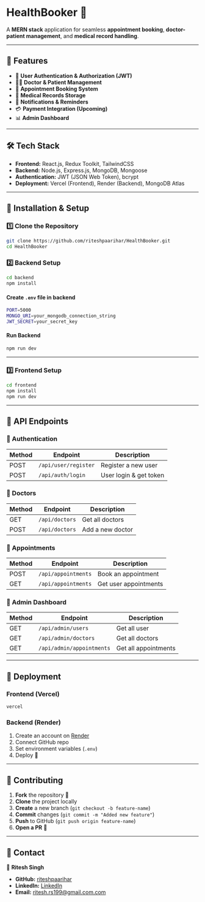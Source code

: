 ﻿# HealthBooker 🏥

A **MERN stack** application for seamless **appointment booking**, **doctor-patient management**, and **medical record handling**.

---

## 🚀 Features

- 🔐 **User Authentication & Authorization (JWT)**
- 👨‍⚕️ **Doctor & Patient Management**
- 📅 **Appointment Booking System**
- 📂 **Medical Records Storage**
- 📢 **Notifications & Reminders**
- 💳 **Payment Integration (Upcoming)**
- 📊 **Admin Dashboard**

---

## 🛠️ Tech Stack

- **Frontend:** React.js, Redux Toolkit, TailwindCSS
- **Backend:** Node.js, Express.js, MongoDB, Mongoose
- **Authentication:** JWT (JSON Web Token), bcrypt
- **Deployment:** Vercel (Frontend), Render (Backend), MongoDB Atlas

---

## 📌 Installation & Setup

### 1️⃣ Clone the Repository

```sh
git clone https://github.com/riteshpaarihar/HealthBooker.git
cd HealthBooker
```

### 2️⃣ Backend Setup

```sh
cd backend
npm install
```

#### Create `.env` file in backend

```sh
PORT=5000
MONGO_URI=your_mongodb_connection_string
JWT_SECRET=your_secret_key
```

#### Run Backend

```sh
npm run dev
```

---

### 3️⃣ Frontend Setup

```sh
cd frontend
npm install
npm run dev
```

---

## 📌 API Endpoints

### 🔹 Authentication

| Method | Endpoint             | Description            |
| ------ | -------------------- | ---------------------- |
| POST   | `/api/user/register` | Register a new user    |
| POST   | `/api/auth/login`    | User login & get token |

### 🔹 Doctors

| Method | Endpoint       | Description      |
| ------ | -------------- | ---------------- |
| GET    | `/api/doctors` | Get all doctors  |
| POST   | `/api/doctors` | Add a new doctor |

### 🔹 Appointments

| Method | Endpoint            | Description          |
| ------ | ------------------- | -------------------- |
| POST   | `/api/appointments` | Book an appointment  |
| GET    | `/api/appointments` | Get user appointments |

### 🔹 Admin Dashboard

| Method | Endpoint                  | Description          |
| ------ | -------------------       | -------------------- |
| GET    | `/api/admin/users`        | Get all user         |
| GET    | `/api/admin/doctors`      | Get all doctors      |
| GET    | `/api/admin/appointments` | Get all appointments |

---

## 🚀 Deployment

### **Frontend (Vercel)**

```sh
vercel
```

### **Backend (Render)**

1. Create an account on [Render](https://render.com/)
2. Connect GitHub repo
3. Set environment variables (`.env`)
4. Deploy 🚀

---

## 📌 Contributing

1. **Fork** the repository 🍴
2. **Clone** the project locally
3. **Create** a new branch (`git checkout -b feature-name`)
4. **Commit** changes (`git commit -m "Added new feature"`)
5. **Push** to GitHub (`git push origin feature-name`)
6. **Open a PR** 🚀

---

## 🔗 Contact

👤 **Ritesh Singh**

- **GitHub:** [riteshpaarihar](https://github.com/riteshpaarihar)
- **LinkedIn:** [LinkedIn](www.linkedin.com/in/ritesh-singh-2388a0252)
- **Email:** [ritesh.rs199@gmail.com.com](mailto\:ritesh.rs199@gmail.com)
